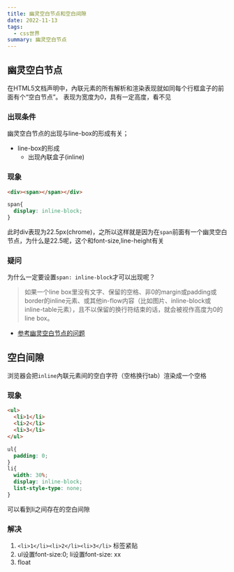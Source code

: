 ```yaml
---
title: 幽灵空白节点和空白间隙
date: 2022-11-13
tags:
  - css世界
summary: 幽灵空白节点
---
```


## 幽灵空白节点
在HTML5文档声明中，內联元素的所有解析和渲染表现就如同每个行框盒子的前面有个“空白节点”。
表现为宽度为0，具有一定高度，看不见
### 出现条件
幽灵空白节点的出现与line-box的形成有关；
* line-box的形成
    - 出现內联盒子(inline)
### 现象
```html
<div><span></span></div>
```
```css
span{
  display: inline-block;
}
```
此时div表现为22.5px(chrome)，之所以这样就是因为在`span`前面有一个幽灵空白节点，为什么是22.5呢，这个和font-size,line-height有关
### 疑问
为什么一定要设置`span: inline-block`才可以出现呢？

> 如果一个line box里没有文字、保留的空格、非0的margin或padding或border的inline元素、或其他in-flow内容（比如图片、inline-block或inline-table元素），且不以保留的换行符结束的话，就会被视作高度为0的line box。

* [参考幽灵空白节点的问题](https://segmentfault.com/q/1010000014296346)

## 空白间隙
浏览器会把`inline`內联元素间的空白字符（空格换行tab）渲染成一个空格
### 现象
```html
<ul>
  <li>1</li>
  <li>2</li>
  <li>3</li>
</ul>
```
```css
ul{
  padding: 0;
}
li{
  width: 30%;
  display: inline-block;
  list-style-type: none;
}
```
可以看到li之间存在的空白间隙
### 解决
1. `<li>1</li><li>2</li><li>3</li>` 标签紧贴
2. ul设置font-size:0; li设置font-size: xx
3. float